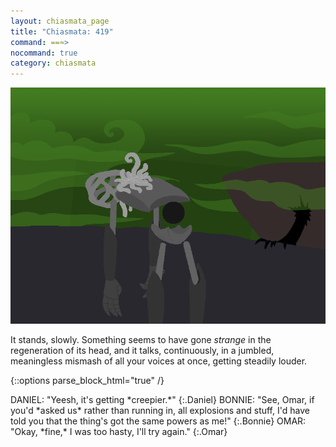 ```yaml
---
layout: chiasmata_page
title: "Chiasmata: 419"
command: ==≈>
nocommand: true
category: chiasmata
---
```


![419](/chiasmata/images/narrative/417.png)

It stands, slowly. Something seems to have gone *strange* in the regeneration of its head, and it talks, continuously, in a jumbled, meaningless mismash of all your voices at once, getting steadily louder.

{::options parse_block_html="true" /}
<div class="dialogue">
DANIEL: "Yeesh, it's getting *creepier.*" 
{:.Daniel}
BONNIE: "See, Omar, if you'd *asked us* rather than running in, all explosions and stuff, I'd have told you that the thing's got the same powers as me!" 
{:.Bonnie}
OMAR: "Okay, *fine,* I was too hasty, I'll try again." 
{:.Omar}
</div>